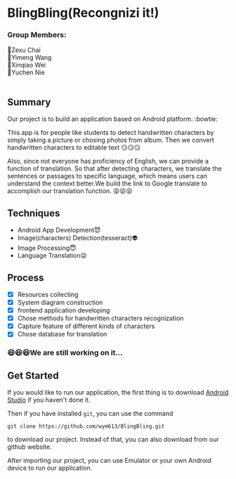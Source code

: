 # BlingBling(Recongnizi it!)

### Group Members:
:boy:Zexu Chai   
:girl:Yimeng Wang   
:girl:Xinqiao Wei   
:girl:Yuchen Nie   
   
   
   
## Summary
 Our project is to build an application based on Android platform. :bowtie:
 
 This app is for people like students to detect handwritten characters by simply taking a picture or chosing photos from album. Then we convert handwritten characters to editable text :smirk::smirk::smirk:
 
 Also, since not everyone has proficiency of English, we can provide a function of translation. So that after detecting characters, we translate the sentences or passages to specific language, which means users can understand the context better.We build the link to Google translate to accomplish our translation function. :stuck_out_tongue_closed_eyes::stuck_out_tongue_closed_eyes::stuck_out_tongue_closed_eyes:
 
 
 
## Techniques
* Android App Development:smiling_imp:
* Image(characters) Detection(tesseract):alien:
* Image Processing:innocent:
* Language Translation:stuck_out_tongue_winking_eye:




## Process
- [x] Resources collecting
- [x] System diagram construction
- [x] frontend application developing
- [x] Chose methods for handwritten characters recognization 
- [x] Capture feature of different kinds of characters
- [x] Chose database for translation

### :satisfied::satisfied::satisfied:We are still working on it...


## Get Started

If you would like to run our application, the first thing is to download [Android Studio](https://developer.android.com/studio/index.html) if you haven't done it.

Then if you have installed `git`, you can use the command 

```
git clone https://github.com/wym613/BlingBling.git
``` 

to download our project. Instead of that, you can also download from our github website.


After importing our project, you can use Emulator or your own Android device to run our application.





 
 
 





